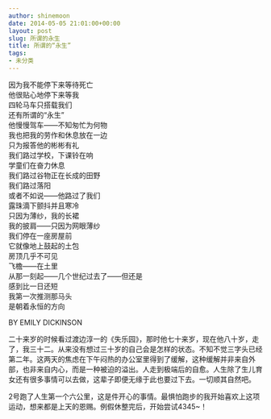 ```yaml
---
author: shinemoon
date: 2014-05-05 21:01:00+00:00
layout: post
slug: 所谓的永生
title: 所谓的“永生”
tags:
- 未分类
---
```


因为我不能停下来等待死亡  
他很贴心地停下来等我  
四轮马车只搭载我们  
还有所谓的“永生”  
他慢慢驾车——不知匆忙为何物  
我也把我的劳作和休息放在一边  
只为报答他的彬彬有礼  
我们路过学校，下课铃在响  
学童们在奋力休息  
我们路过谷物正在长成的田野  
我们路过落阳  
或者不如说——他路过了我们  
露珠滴下颤抖并且寒冷  
只因为薄纱，我的长裙  
我的披肩——只因为网眼薄纱  
我们停在一座房屋前  
它就像地上鼓起的土包  
房顶几乎不可见  
飞檐——在土里  
从那一刻起——几个世纪过去了——但还是  
感到比一日还短  
我第一次推测那马头  
是朝着永恒的方向  
  
BY EMILY DICKINSON  
  
二十来岁的时候看过渡边淳一的《失乐园》，那时他七十来岁，现在他八十岁，走了，我三十二。从来没有想过三十岁的自己会是怎样的状态。不知不觉三字头已经第二年。这两天的焦虑在下午闷热的办公室里得到了缓解，这种缓解并非来自外部，也非来自内心，而是一种被迫的溢出。人走到极端后的自愈。人生除了生儿育女还有很多事情可以去做，这辈子即便无缘于此也要过下去。一切顺其自然吧。  
  
2号跑了人生第一个六公里，这是件开心的事情。最惧怕跑步的我开始喜欢上这项运动，想来都是上天的恩赐。例假休整完后，开始尝试4345~！
